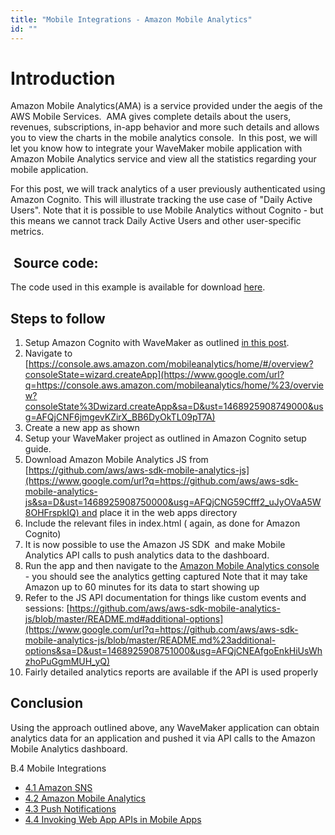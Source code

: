 ```yaml
---
title: "Mobile Integrations - Amazon Mobile Analytics"
id: ""
---
```


# Introduction

Amazon Mobile Analytics(AMA) is a service provided under the aegis of the AWS Mobile Services.  AMA gives complete details about the users, revenues, subscriptions, in-app behavior and more such details and allows you to view the charts in the mobile analytics console.  In this post, we will let you know how to integrate your WaveMaker mobile application with Amazon Mobile Analytics service and view all the statistics regarding your mobile application.

For this post, we will track analytics of a user previously authenticated using Amazon Cognito. This will illustrate tracking the use case of "Daily Active Users". Note that it is possible to use Mobile Analytics without Cognito - but this means we cannot track Daily Active Users and other user-specific metrics.

##  Source code:

The code used in this example is available for download [here](https://gist.github.com/manishchaks/9464254c51a968dec96d325f982ba2ea).

## Steps to follow

1. Setup Amazon Cognito with WaveMaker as outlined [in this post](/learn/hybrid-mobile/mobile-integrations/).
2. Navigate to [https://console.aws.amazon.com/mobileanalytics/home/#/overview?consoleState=wizard.createApp](https://www.google.com/url?q=https://console.aws.amazon.com/mobileanalytics/home/%23/overview?consoleState%3Dwizard.createApp&sa=D&ust=1468925908749000&usg=AFQjCNF6jmgevKZirX_BB6DyOkTL09pT7A)
3. Create a new app as shown
4. Setup your WaveMaker project as outlined in Amazon Cognito setup guide.
5. Download Amazon Mobile Analytics JS from [https://github.com/aws/aws-sdk-mobile-analytics-js](https://www.google.com/url?q=https://github.com/aws/aws-sdk-mobile-analytics-js&sa=D&ust=1468925908750000&usg=AFQjCNG59Cfff2_uJyOVaA5W8OHFrspkIQ) and place it in the web apps directory
6. Include the relevant files in index.html ( again, as done for Amazon Cognito)
7. It is now possible to use the Amazon JS SDK  and make Mobile Analytics API calls to push analytics data to the dashboard.
8. Run the app and then navigate to the [Amazon Mobile Analytics console](https://console.aws.amazon.com/mobileanalytics/home/#/overview) - you should see the analytics getting captured Note that it may take Amazon up to 60 minutes for its data to start showing up
9. Refer to the JS API documentation for things like custom events and sessions: [https://github.com/aws/aws-sdk-mobile-analytics-js/blob/master/README.md#additional-options](https://www.google.com/url?q=https://github.com/aws/aws-sdk-mobile-analytics-js/blob/master/README.md%23additional-options&sa=D&ust=1468925908751000&usg=AFQjCNEAfgoEnkHiUsWhzhoPuGgmMUH_yQ)
10. Fairly detailed analytics reports are available if the API is used properly

## Conclusion

Using the approach outlined above, any WaveMaker application can obtain analytics data for an application and pushed it via API calls to the Amazon Mobile Analytics dashboard.

B.4 Mobile Integrations

- [4.1 Amazon SNS](/learn/hybrid-mobile/mobile-integrations-amazon-sns/)
- [4.2 Amazon Mobile Analytics](/learn/hybrid-mobile/mobile-integrations-amazon-mobile-analytics/)
- [4.3 Push Notifications](/learn/hybrid-mobile/use-push-notification-wm-mobile-app/)
- [4.4 Invoking Web App APIs in Mobile Apps](/learn/mobile-app-development/invoking-web-app-apis-mobile-apps/)

